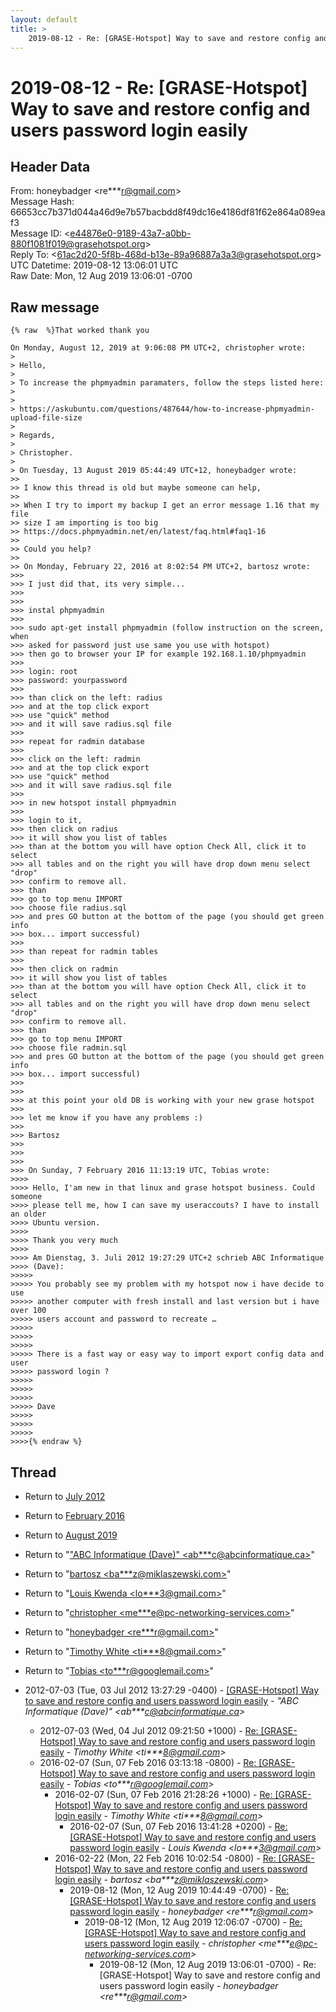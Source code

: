 ```yaml
---
layout: default
title: >
    2019-08-12 - Re: [GRASE-Hotspot] Way to save and restore config and users password login easily
---
```


# 2019-08-12 - Re: [GRASE-Hotspot] Way to save and restore config and users password login easily

## Header Data

From: honeybadger \<re***r@gmail.com\><br>
Message Hash: 66653cc7b371d044a46d9e7b57bacbdd8f49dc16e4186df81f62e864a089eaf3<br>
Message ID: \<e44876e0-9189-43a7-a0bb-880f1081f019@grasehotspot.org\><br>
Reply To: \<61ac2d20-5f8b-468d-b13e-89a96887a3a3@grasehotspot.org\><br>
UTC Datetime: 2019-08-12 13:06:01 UTC<br>
Raw Date: Mon, 12 Aug 2019 13:06:01 -0700<br>

## Raw message

```
{% raw  %}That worked thank you

On Monday, August 12, 2019 at 9:06:08 PM UTC+2, christopher wrote:
>
> Hello,
>
> To increase the phpmyadmin paramaters, follow the steps listed here:
>
>
> https://askubuntu.com/questions/487644/how-to-increase-phpmyadmin-upload-file-size
>
> Regards,
>
> Christopher.
>
> On Tuesday, 13 August 2019 05:44:49 UTC+12, honeybadger wrote:
>>
>> I know this thread is old but maybe someone can help,
>>
>> When I try to import my backup I get an error message 1.16 that my file 
>> size I am importing is too big 
>> https://docs.phpmyadmin.net/en/latest/faq.html#faq1-16
>>
>> Could you help?
>>
>> On Monday, February 22, 2016 at 8:02:54 PM UTC+2, bartosz wrote:
>>>
>>> I just did that, its very simple...
>>>
>>>
>>> instal phpmyadmin
>>>
>>> sudo apt-get install phpmyadmin (follow instruction on the screen, when 
>>> asked for password just use same you use with hotspot)
>>> then go to browser your IP for example 192.168.1.10/phpmyadmin
>>>
>>> login: root
>>> password: yourpassword
>>>
>>> than click on the left: radius
>>> and at the top click export
>>> use "quick" method
>>> and it will save radius.sql file
>>>
>>> repeat for radmin database
>>>
>>> click on the left: radmin
>>> and at the top click export
>>> use "quick" method
>>> and it will save radius.sql file
>>>
>>> in new hotspot install phpmyadmin
>>>
>>> login to it,
>>> then click on radius
>>> it will show you list of tables
>>> than at the bottom you will have option Check All, click it to select 
>>> all tables and on the right you will have drop down menu select "drop"
>>> confirm to remove all.
>>> than
>>> go to top menu IMPORT
>>> choose file radius.sql
>>> and pres GO button at the bottom of the page (you should get green info 
>>> box... import successful)
>>>
>>> than repeat for radmin tables
>>>
>>> then click on radmin
>>> it will show you list of tables
>>> than at the bottom you will have option Check All, click it to select 
>>> all tables and on the right you will have drop down menu select "drop"
>>> confirm to remove all.
>>> than
>>> go to top menu IMPORT
>>> choose file radmin.sql
>>> and pres GO button at the bottom of the page (you should get green info 
>>> box... import successful)
>>>
>>>
>>> at this point your old DB is working with your new grase hotspot
>>>
>>> let me know if you have any problems :)
>>>
>>> Bartosz
>>>
>>>
>>>
>>> On Sunday, 7 February 2016 11:13:19 UTC, Tobias wrote:
>>>>
>>>> Hello, I'am new in that linux and grase hotspot business. Could someone 
>>>> please tell me, how I can save my useraccouts? I have to install an older 
>>>> Ubuntu version.
>>>>
>>>> Thank you very much
>>>>
>>>> Am Dienstag, 3. Juli 2012 19:27:29 UTC+2 schrieb ABC Informatique 
>>>> (Dave):
>>>>>
>>>>> You probably see my problem with my hotspot now i have decide to use 
>>>>> another computer with fresh install and last version but i have over 100 
>>>>> users account and password to recreate …
>>>>>
>>>>>  
>>>>>
>>>>> There is a fast way or easy way to import export config data and user 
>>>>> password login ?
>>>>>
>>>>>  
>>>>>
>>>>> Dave
>>>>>
>>>>>  
>>>>>
>>>>{% endraw %}
```

## Thread

+ Return to [July 2012](/archive/2012/07)
+ Return to [February 2016](/archive/2016/02)
+ Return to [August 2019](/archive/2019/08)

+ Return to "["ABC Informatique (Dave)" <ab***c<span>@</span>abcinformatique.ca>](/authors/ab___c_at_abcinformatique_ca)"
+ Return to "[bartosz <ba***z<span>@</span>miklaszewski.com>](/authors/ba___z_at_miklaszewski_com)"
+ Return to "[Louis Kwenda <lo***3<span>@</span>gmail.com>](/authors/lo___3_at_gmail_com)"
+ Return to "[christopher <me***e<span>@</span>pc-networking-services.com>](/authors/me___e_at_pcnetworkingservices_com)"
+ Return to "[honeybadger <re***r<span>@</span>gmail.com>](/authors/re___r_at_gmail_com)"
+ Return to "[Timothy White <ti***8<span>@</span>gmail.com>](/authors/ti___8_at_gmail_com)"
+ Return to "[Tobias <to***r<span>@</span>googlemail.com>](/authors/to___r_at_googlemail_com)"

+ 2012-07-03 (Tue, 03 Jul 2012 13:27:29 -0400) - [[GRASE-Hotspot] Way to save and restore config and users password	login easily](/archive/2012/07/0b629b7d327f546de8480b0e6a00854c3fe936d1fa2fa0c4f9a4dcb0b5c2d794) - _"ABC Informatique (Dave)" \<ab***c@abcinformatique.ca\>_
  + 2012-07-03 (Wed, 04 Jul 2012 09:21:50 +1000) - [Re: [GRASE-Hotspot] Way to save and restore config and users password login easily](/archive/2012/07/02bdccaf5b2320533a5b1ed9036688c8cd05dfa44ba70926a694bbf2ec8e66f1) - _Timothy White \<ti***8@gmail.com\>_
  + 2016-02-07 (Sun, 07 Feb 2016 03:13:18 -0800) - [Re: [GRASE-Hotspot] Way to save and restore config and users password login easily](/archive/2016/02/085e2853757e7a3bb2c58bfdf4f6769bc3627260d7029b403058cdc54c80c316) - _Tobias \<to***r@googlemail.com\>_
    + 2016-02-07 (Sun, 07 Feb 2016 21:28:26 +1000) - [Re: [GRASE-Hotspot] Way to save and restore config and users password login easily](/archive/2016/02/060a9aa9f5082744de30eb8c4dc076b2ee99e3fb63f0657398b922a606bebe64) - _Timothy White \<ti***8@gmail.com\>_
      + 2016-02-07 (Sun, 07 Feb 2016 13:41:28 +0200) - [Re: [GRASE-Hotspot] Way to save and restore config and users password login easily](/archive/2016/02/b9c23ca824b19abd7cd347fc43f611be55244fff9b4342b5c0e6fa40cd5eb427) - _Louis Kwenda \<lo***3@gmail.com\>_
    + 2016-02-22 (Mon, 22 Feb 2016 10:02:54 -0800) - [Re: [GRASE-Hotspot] Way to save and restore config and users password login easily](/archive/2016/02/2efc4b0fb492f07a32021b56a8faa73f88f3ceff6c0deda6aa8cbd764a4555b6) - _bartosz \<ba***z@miklaszewski.com\>_
      + 2019-08-12 (Mon, 12 Aug 2019 10:44:49 -0700) - [Re: [GRASE-Hotspot] Way to save and restore config and users password login easily](/archive/2019/08/7668c034601f878039a0fe14bf788598d0bd6b36282c47633c4572f1d9aa04c8) - _honeybadger \<re***r@gmail.com\>_
        + 2019-08-12 (Mon, 12 Aug 2019 12:06:07 -0700) - [Re: [GRASE-Hotspot] Way to save and restore config and users password login easily](/archive/2019/08/17e7bd750f14f5d3077884c2283a4c1a42146d25ef4c3ecae9638a8179fcaed9) - _christopher \<me***e@pc-networking-services.com\>_
          + 2019-08-12 (Mon, 12 Aug 2019 13:06:01 -0700) - Re: [GRASE-Hotspot] Way to save and restore config and users password login easily - _honeybadger \<re***r@gmail.com\>_

